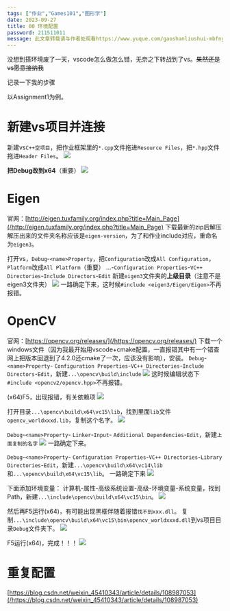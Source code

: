 ```yaml
---
tags: ["作业","Games101","图形学"]
date: 2023-09-27
title: 00 环境配置 
password: 211511011
message: 此文章转载请与作者处观看https://www.yuque.com/gaoshanliushui-mbfny
---
```

没想到搭环境废了一天，vscode怎么做怎么错，无奈之下转战到了vs。~~果然还是vs愿意接纳我~~

记录一下我的步骤

以Assignment1为例。
# 新建vs项目并连接
新建vs`C++空项目`，把作业框架里的`*.cpp`文件拖进`Resource Files`，把`*.hpp`文件拖进`Header Files`。
![](/images/posts/1694860702388-42b9774c-01b6-4852-9750-e96b58017d38.png)

**把Debug改到x64**（重要）
![](/images/posts/1694860702181-00dfabf4-1dcf-45ba-9ad8-886f6cf86906.png)
# Eigen
官网：[http://eigen.tuxfamily.org/index.php?title=Main_Page](/http://eigen.tuxfamily.org/index.php?title=Main_Page)
下载最新的zip后解压
解压出来的文件夹名称应该是`eigen-version`，为了和作业include对应，重命名为`eigen3`。

打开vs，`Debug`-`<name>Property`，把`Configuration`改成`All Configuration`，`Platform`改成`All Platform`（重要）
...-`Configuration Properties`-`VC++ Directories`-`Include Directors`-`Edit`
新建`eigen3`文件夹的**上级目录**（注意不是eigen3文件夹）
![](/images/posts/1694860702436-518d722b-f575-4224-8826-56109e66e741.png)
一路确定下来，这时候`#include <eigen3/Eigen/Eigen>`不再报错。
# OpenCV
官网：[https://opencv.org/releases/](/https://opencv.org/releases/)
下载一个windows文件（因为我最开始用vscode+cmake配置，一直报错其中有一个错查网上把版本回退到了4.2.0还cmake了一次，应该没有影响），安装。
`Debug`-`<name>Property`- `Configuration Properties`-`VC++ Directories`-`Include Directors`-`Edit`，新建`...\opencv\build\include`
![](/images/posts/1694860702591-4c8e6404-a78f-4c42-b1e9-010c5cd4d58c.png)
这时候编辑状态下`#include <opencv2/opencv.hpp>`不再报错。

(x64)F5，出现报错，有关依赖项
![](/images/posts/1694860702523-28c5b4e4-b3c3-4541-9b41-5de496c9099f.png)

打开目录`...\opencv\build\x64\vc15\lib`，找到里面`lib`文件`opencv_worldxxxd.lib`，复制这个名字。
![](/images/posts/1694860702884-c0835a4f-c4a1-4824-9bdb-039d304c9b49.png)

`Debug`-`<name>Property`- `Linker`-`Input`- `Additional Dependencies`-`Edit`，新建`上面复制的名字`
![](/images/posts/1694860703034-dd1d4066-b131-4045-b941-c8fab07d6a72.png)
一路确定下来。

`Debug`-`<name>Property`- `Configuration Properties`-`VC++ Directories`-`Library Directories`-`Edit`，新建`...\opencv\build\x64\vc14\lib`和`...\opencv\build\x64\vc15\lib`。
一路确定下来
![](/images/posts/1694860703164-ab93de25-1a16-4df5-b338-36b352e80328.png)

下面添加环境变量：
计算机-属性-高级系统设置-高级-环境变量-系统变量，找到Path，新建`...\include\opencv\build\x64\vc15\bin`。
![](/images/posts/1694860703541-78544d4d-676e-4bf4-b8df-f4b89a1b9de4.png)

然后再F5运行(x64)，有可能出现黑框伴随着报错`找不到xxx.dll`。
复制`...\include\opencv\build\x64\vc15\bin\opencv_worldxxxd.dll`到vs项目目录`Debug`文件夹下。
![](/images/posts/1694860703816-3961506a-ebbd-4687-a8fb-b22918a1ed0d.png)

F5运行(x64)，完成！！！
![](/images/posts/1694860704174-7a60deda-db98-498b-8cbb-bf8058ba7548.png)
# 重复配置
[https://blog.csdn.net/weixin_45410343/article/details/108987053](/https://blog.csdn.net/weixin_45410343/article/details/108987053)
